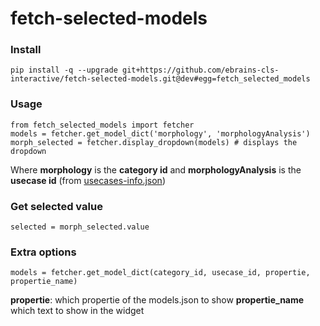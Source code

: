 # fetch-selected-models

### Install
```
pip install -q --upgrade git+https://github.com/ebrains-cls-interactive/fetch-selected-models.git@dev#egg=fetch_selected_models
```

### Usage
```
from fetch_selected_models import fetcher
models = fetcher.get_model_dict('morphology', 'morphologyAnalysis')
morph_selected = fetcher.display_dropdown(models) # displays the dropdown
```

Where **morphology** is the **category id** and **morphologyAnalysis** is the **usecase id** (from [usecases-info.json](https://github.com/ebrains-cls-interactive/usecases-info/blob/main/usecases-info.json#L214))

### Get selected value
```
selected = morph_selected.value
```

### Extra options
```
models = fetcher.get_model_dict(category_id, usecase_id, propertie, propertie_name)
```
**propertie**: which propertie of the models.json to show
**propertie_name** which text to show in the widget
